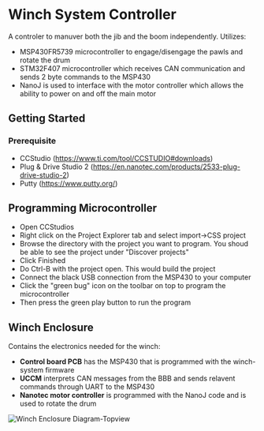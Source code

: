 # Winch System Controller

A controler to manuver both the jib and the boom independently. Utilizes:
- MSP430FR5739 microcontroller to engage/disengage the pawls and rotate the drum   
- STM32F407 microcontroller which receives CAN communication and sends 2 byte commands to the MSP430
- NanoJ is used to interface with the motor controller which allows the ability to power on and off the main motor

## Getting Started

### Prerequisite
- CCStudio (https://www.ti.com/tool/CCSTUDIO#downloads)
- Plug & Drive Studio 2 (https://en.nanotec.com/products/2533-plug-drive-studio-2)
- Putty (https://www.putty.org/)

## Programming Microcontroller
- Open CCStudios
- Right click on the Project Explorer tab and select import->CSS project
- Browse the directory with the project you want to program. You shoud be able to see the project under "Discover projects"
- Click Finished
- Do Ctrl-B with the project open. This would build the project
- Connect the black USB connection from the MSP430 to your computer
- Click the "green bug" icon on the toolbar on top to program the microcontroller
- Then press the green play button to run the program

## Winch Enclosure

Contains the electronics needed for the winch:

- **Control board PCB** has the MSP430 that is programmed with the winch-system firmware
- **UCCM** interprets CAN messages from the BBB and sends relavent commands through UART to the MSP430
- **Nanotec motor controller** is programmed with the NanoJ code and is used to rotate the drum

![Winch Enclosure Diagram-Topview](https://user-images.githubusercontent.com/71032077/164404900-2a61d581-2f8b-4a76-9a5b-7d4825819505.jpg)
